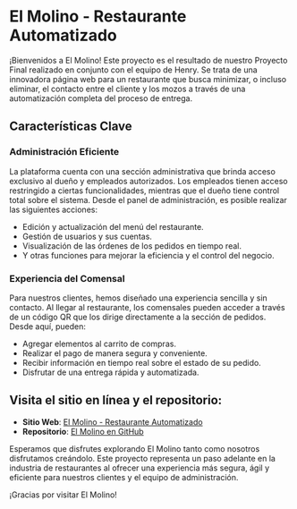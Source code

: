 # El Molino - Restaurante Automatizado

¡Bienvenidos a El Molino! Este proyecto es el resultado de nuestro Proyecto Final realizado en conjunto con el equipo de Henry. Se trata de una innovadora página web para un restaurante que busca minimizar, o incluso eliminar, el contacto entre el cliente y los mozos a través de una automatización completa del proceso de entrega.

## Características Clave

### Administración Eficiente
La plataforma cuenta con una sección administrativa que brinda acceso exclusivo al dueño y empleados autorizados. Los empleados tienen acceso restringido a ciertas funcionalidades, mientras que el dueño tiene control total sobre el sistema. Desde el panel de administración, es posible realizar las siguientes acciones:
- Edición y actualización del menú del restaurante.
- Gestión de usuarios y sus cuentas.
- Visualización de las órdenes de los pedidos en tiempo real.
- Y otras funciones para mejorar la eficiencia y el control del negocio.

### Experiencia del Comensal
Para nuestros clientes, hemos diseñado una experiencia sencilla y sin contacto. Al llegar al restaurante, los comensales pueden acceder a través de un código QR que los dirige directamente a la sección de pedidos. Desde aquí, pueden:
- Agregar elementos al carrito de compras.
- Realizar el pago de manera segura y conveniente.
- Recibir información en tiempo real sobre el estado de su pedido.
- Disfrutar de una entrega rápida y automatizada.

## Visita el sitio en línea y el repositorio:

- **Sitio Web**: [El Molino - Restaurante Automatizado](https://resto-front-testing.vercel.app/)
- **Repositorio**: [El Molino en GitHub](https://github.com/GianGrav/Proyecto-Final_El-Molino)

Esperamos que disfrutes explorando El Molino tanto como nosotros disfrutamos creándolo. Este proyecto representa un paso adelante en la industria de restaurantes al ofrecer una experiencia más segura, ágil y eficiente para nuestros clientes y el equipo de administración.

¡Gracias por visitar El Molino!


